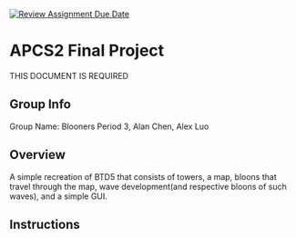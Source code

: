 [![Review Assignment Due Date](https://classroom.github.com/assets/deadline-readme-button-24ddc0f5d75046c5622901739e7c5dd533143b0c8e959d652212380cedb1ea36.svg)](https://classroom.github.com/a/syDSSnTt)
# APCS2 Final Project
THIS DOCUMENT IS REQUIRED
## Group Info

Group Name: Blooners
Period 3, Alan Chen, Alex Luo

## Overview

A simple recreation of BTD5 that consists of towers, a map, bloons that travel through the map, wave development(and respective bloons of such waves), and a simple GUI. 

## Instructions
